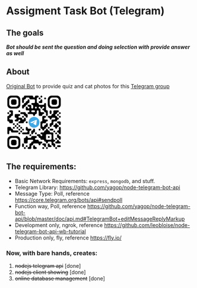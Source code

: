 # Assigment Task Bot (Telegram)

## The goals

**_Bot should be sent the question and doing selection with provide answer as well_**
 

## About

[Original Bot](https://t.me/quiz_cpns_telegram_bot) to provide quiz and cat photos for this [Telegram group](https://t.me/+BGsGi0s6SZQ4YjU1)

<img src="src/demo/image.png" width="150">

## The requirements:

- Basic Network Requirements: `express`, `mongodb`, and stuff.
- Telegram Library: https://github.com/yagop/node-telegram-bot-api
- Message Type: Poll, reference https://core.telegram.org/bots/api#sendpoll
- Function way, Poll, reference https://github.com/yagop/node-telegram-bot-api/blob/master/doc/api.md#TelegramBot+editMessageReplyMarkup
- Development only, ngrok, reference https://github.com/leobloise/node-telegram-bot-api-wb-tutorial
- Production only, fly, reference https://fly.io/

### Now, with bare hands, creates:

1. ~~nodejs telegram api~~ [done]
2. ~~nodejs client showing~~ [done]
3. ~~online database management~~ [done]
